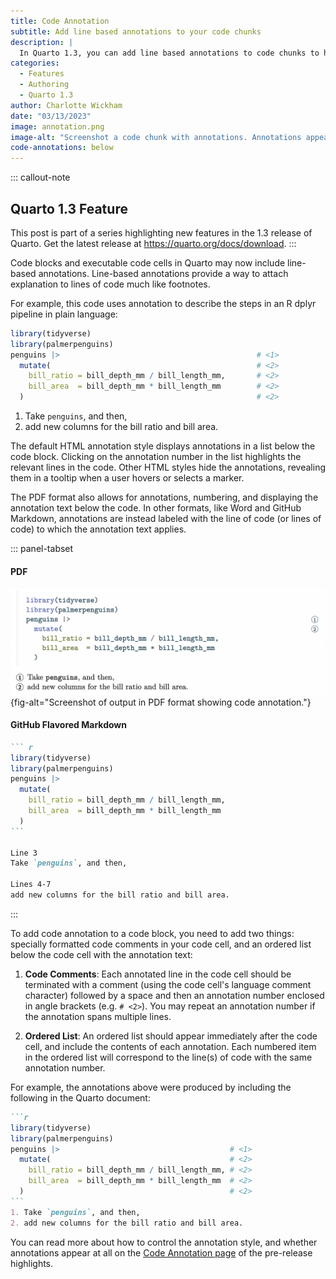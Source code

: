 ```yaml
---
title: Code Annotation
subtitle: Add line based annotations to your code chunks
description: |
  In Quarto 1.3, you can add line based annotations to code chunks to highlight or explain parts of your code.
categories:
  - Features
  - Authoring
  - Quarto 1.3
author: Charlotte Wickham
date: "03/13/2023"
image: annotation.png
image-alt: "Screenshot a code chunk with annotations. Annotations appear in the code chunk as numbers within circles, and repeat below the code chunk along with the text content of the annotations."
code-annotations: below
---
```


::: callout-note
## Quarto 1.3 Feature

This post is part of a series highlighting new features in the 1.3 release of Quarto. Get the latest release at <https://quarto.org/docs/download>.
:::



Code blocks and executable code cells in Quarto may now include line-based annotations. Line-based annotations provide a way to attach explanation to lines of code much like footnotes.

For example, this code uses annotation to describe the steps in an R dplyr pipeline in plain language:

``` r
library(tidyverse)
library(palmerpenguins)
penguins |>                                            # <1>
  mutate(                                              # <2>
    bill_ratio = bill_depth_mm / bill_length_mm,       # <2>
    bill_area  = bill_depth_mm * bill_length_mm        # <2>
  )                                                    # <2>
```

1.  Take `penguins`, and then,
2.  add new columns for the bill ratio and bill area.

The default HTML annotation style displays annotations in a list below the code block. Clicking on the annotation number in the list highlights the relevant lines in the code. Other HTML styles hide the annotations, revealing them in a tooltip when a user hovers or selects a marker.

The PDF format also allows for annotations, numbering, and displaying the annotation text below the code. In other formats, like Word and GitHub Markdown, annotations are instead labeled with the line of code (or lines of code) to which the annotation text applies.

::: panel-tabset
#### PDF

![](annote-pdf.png){fig-alt="Screenshot of output in PDF format showing code annotation."}

#### GitHub Flavored Markdown

```` markdown
``` r
library(tidyverse)
library(palmerpenguins)
penguins |>
  mutate(
    bill_ratio = bill_depth_mm / bill_length_mm,
    bill_area  = bill_depth_mm * bill_length_mm
  )
```

Line 3  
Take `penguins`, and then,

Lines 4-7  
add new columns for the bill ratio and bill area.
````
:::

To add code annotation to a code block, you need to add two things: specially formatted code comments in your code cell, and an ordered list below the code cell with the annotation text:

1.  **Code Comments**: Each annotated line in the code cell should be terminated with a comment (using the code cell's language comment character) followed by a space and then an annotation number enclosed in angle brackets (e.g. `# <2>`). You may repeat an annotation number if the annotation spans multiple lines.

2.  **Ordered List**: An ordered list should appear immediately after the code cell, and include the contents of each annotation. Each numbered item in the ordered list will correspond to the line(s) of code with the same annotation number.

For example, the annotations above were produced by including the following in the Quarto document:

```` markdown
```r
library(tidyverse)
library(palmerpenguins)
penguins |>                                      # <1>
  mutate(                                        # <2>
    bill_ratio = bill_depth_mm / bill_length_mm, # <2>
    bill_area  = bill_depth_mm * bill_length_mm  # <2>
  )                                              # <2>
```
1. Take `penguins`, and then,
2. add new columns for the bill ratio and bill area.
````

You can read more about how to control the annotation style, and whether annotations appear at all on the [Code Annotation page](/docs/prerelease/1.3/code-annotation.html) of the pre-release highlights.
